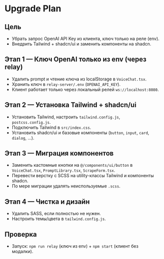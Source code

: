 # Upgrade Plan

## Цель
- Убрать запрос OpenAI API Key из клиента, ключ только на реле (env).
- Внедрить Tailwind + shadcn/ui и заменить компоненты на shadcn.

## Этап 1 — Ключ OpenAI только из env (через relay)
- Удалить prompt и чтение ключа из localStorage в `VoiceChat.tsx`.
- Хранить ключ в `relay-server/.env` (`OPENAI_API_KEY`).
- Клиент работает только через локальный релей `ws://localhost:8080`.

## Этап 2 — Установка Tailwind + shadcn/ui
- Установить Tailwind, настроить `tailwind.config.js`, `postcss.config.js`.
- Подключить Tailwind в `src/index.css`.
- Установить shadcn/ui и базовые компоненты (`button`, `input`, `card`, `dialog`, ...).

## Этап 3 — Миграция компонентов
- Заменить кастомные кнопки на `@/components/ui/button` в `VoiceChat.tsx`, `PromptLibrary.tsx`, `ScrapeForm.tsx`.
- Перевести верстку с SCSS на utility-классы Tailwind и компоненты shadcn.
- По мере миграции удалять неиспользуемые `.scss`.

## Этап 4 — Чистка и дизайн
- Удалить SASS, если полностью не нужен.
- Настроить темы/цвета в `tailwind.config.js`.

## Проверка
- Запуск: `npm run relay` (ключ из env) + `npm start` (клиент без модалки).
